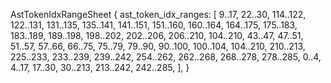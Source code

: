 AstTokenIdxRangeSheet {
    ast_token_idx_ranges: [
        9..17,
        22..30,
        114..122,
        122..131,
        131..135,
        135..141,
        141..151,
        151..160,
        160..164,
        164..175,
        175..183,
        183..189,
        189..198,
        198..202,
        202..206,
        206..210,
        104..210,
        43..47,
        47..51,
        51..57,
        57..66,
        66..75,
        75..79,
        79..90,
        90..100,
        100..104,
        104..210,
        210..213,
        225..233,
        233..239,
        239..242,
        254..262,
        262..268,
        268..278,
        278..285,
        0..4,
        4..17,
        17..30,
        30..213,
        213..242,
        242..285,
    ],
}